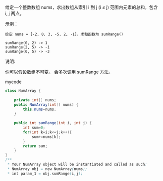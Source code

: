 给定一个整数数组  nums，求出数组从索引 i 到 j  (i ≤ j) 范围内元素的总和，包含 i,  j 两点。

示例：
```
给定 nums = [-2, 0, 3, -5, 2, -1]，求和函数为 sumRange()

sumRange(0, 2) -> 1
sumRange(2, 5) -> -1
sumRange(0, 5) -> -3
```
说明:

你可以假设数组不可变。
会多次调用 sumRange 方法。


mycode
```java
class NumArray {
 
    private int[] nums;
    public NumArray(int[] nums) {
        this.nums=nums;
    }
    
    public int sumRange(int i, int j) {
        int sum=0;
        for(int k=i;k<=j;k++){
            sum+=nums[k];
        }
        return sum;
    }
}
/**
 * Your NumArray object will be instantiated and called as such:
 * NumArray obj = new NumArray(nums);
 * int param_1 = obj.sumRange(i,j);
```
